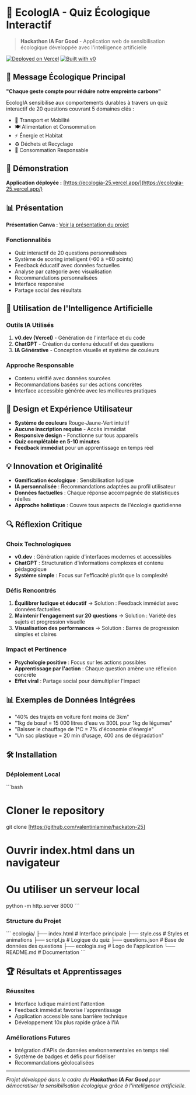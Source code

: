 # 🌱 EcologIA - Quiz Écologique Interactif

> **Hackathon IA For Good** - Application web de sensibilisation écologique développée avec l'intelligence artificielle

[![Deployed on Vercel](https://img.shields.io/badge/Deployed%20on-Vercel-black?style=for-the-badge&logo=vercel)](https://vercel.com/thomas-andersons-projects-96b1da16/v0-ecodecisions-clone)
[![Built with v0](https://img.shields.io/badge/Built%20with-v0.dev-black?style=for-the-badge)](https://v0.dev/chat/projects/6KctjdQy5vh)

## 🎯 Message Écologique Principal

**"Chaque geste compte pour réduire notre empreinte carbone"**

EcologIA sensibilise aux comportements durables à travers un quiz interactif de 20 questions couvrant 5 domaines clés :
- 🚗 Transport et Mobilité
- 🍽️ Alimentation et Consommation  
- ⚡ Énergie et Habitat
- ♻️ Déchets et Recyclage
- 🛒 Consommation Responsable

## 🚀 Démonstration

**Application déployée :** [https://ecologia-25.vercel.app/](https://ecologia-25.vercel.app/)

## 📊 Présentation

**Présentation Canva :** [Voir la présentation du projet](https://www.canva.com/design/DAGrWH8qPoE/HAW2zclcgmA36OEIscJ9Ng/edit?utm_content=DAGrWH8qPoE&utm_campaign=designshare&utm_medium=link2&utm_source=sharebutton)

### Fonctionnalités
- Quiz interactif de 20 questions personnalisées
- Système de scoring intelligent (-60 à +60 points)
- Feedback éducatif avec données factuelles
- Analyse par catégorie avec visualisation
- Recommandations personnalisées
- Interface responsive
- Partage social des résultats

## 🤖 Utilisation de l'Intelligence Artificielle

### Outils IA Utilisés
1. **v0.dev (Vercel)** - Génération de l'interface et du code
2. **ChatGPT** - Création du contenu éducatif et des questions
3. **IA Générative** - Conception visuelle et système de couleurs

### Approche Responsable
- Contenu vérifié avec données sourcées
- Recommandations basées sur des actions concrètes
- Interface accessible générée avec les meilleures pratiques

## 🎨 Design et Expérience Utilisateur

- **Système de couleurs** Rouge-Jaune-Vert intuitif
- **Aucune inscription requise** - Accès immédiat
- **Responsive design** - Fonctionne sur tous appareils
- **Quiz complétable en 5-10 minutes**
- **Feedback immédiat** pour un apprentissage en temps réel

## 💡 Innovation et Originalité

- **Gamification écologique** : Sensibilisation ludique
- **IA personnalisée** : Recommandations adaptées au profil utilisateur
- **Données factuelles** : Chaque réponse accompagnée de statistiques réelles
- **Approche holistique** : Couvre tous aspects de l'écologie quotidienne

## 🔍 Réflexion Critique

### Choix Technologiques
- **v0.dev** : Génération rapide d'interfaces modernes et accessibles
- **ChatGPT** : Structuration d'informations complexes et contenu pédagogique
- **Système simple** : Focus sur l'efficacité plutôt que la complexité

### Défis Rencontrés
1. **Équilibrer ludique et éducatif** → Solution : Feedback immédiat avec données factuelles
2. **Maintenir l'engagement sur 20 questions** → Solution : Variété des sujets et progression visuelle
3. **Visualisation des performances** → Solution : Barres de progression simples et claires

### Impact et Pertinence
- **Psychologie positive** : Focus sur les actions possibles
- **Apprentissage par l'action** : Chaque question amène une réflexion concrète
- **Effet viral** : Partage social pour démultiplier l'impact

## 📊 Exemples de Données Intégrées

- "40% des trajets en voiture font moins de 3km"
- "1kg de bœuf = 15 000 litres d'eau vs 300L pour 1kg de légumes"
- "Baisser le chauffage de 1°C = 7% d'économie d'énergie"
- "Un sac plastique = 20 min d'usage, 400 ans de dégradation"

## 🛠️ Installation

### Déploiement Local
\`\`\`bash
# Cloner le repository
git clone [https://github.com/valentinlamine/hackaton-25]

# Ouvrir index.html dans un navigateur
# Ou utiliser un serveur local
python -m http.server 8000
\`\`\`

### Structure du Projet
\`\`\`
ecologia/
├── index.html          # Interface principale
├── style.css           # Styles et animations
├── script.js           # Logique du quiz
├── questions.json      # Base de données des questions
├── ecologia.svg        # Logo de l'application
└── README.md          # Documentation
\`\`\`

## 🏆 Résultats et Apprentissages

### Réussites
- Interface ludique maintient l'attention
- Feedback immédiat favorise l'apprentissage
- Application accessible sans barrière technique
- Développement 10x plus rapide grâce à l'IA

### Améliorations Futures
- Intégration d'APIs de données environnementales en temps réel
- Système de badges et défis pour fidéliser
- Recommandations géolocalisées

---

*Projet développé dans le cadre du **Hackathon IA For Good** pour démocratiser la sensibilisation écologique grâce à l'intelligence artificielle.*
